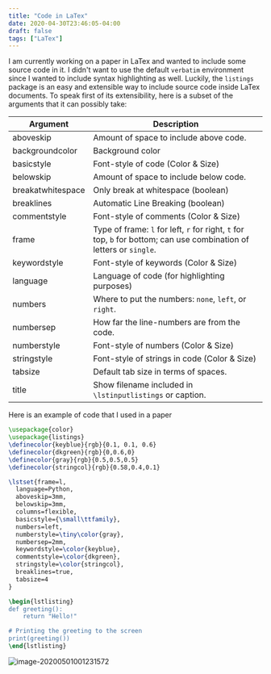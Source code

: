 ```yaml
---
title: "Code in LaTex"
date: 2020-04-30T23:46:05-04:00
draft: false
tags: ["LaTex"]
---
```


I am currently working on a paper in LaTex and wanted to include some source code in it. I didn't want to use the default `verbatim` environment since I wanted to include syntax highlighting as well. Luckily, the `listings` package is an easy and extensible way to include source code inside LaTex documents. To speak first of its extensibility, here is a subset of the arguments that it can possibly take:

| Argument          | Description                                                  |
| ----------------- | ------------------------------------------------------------ |
| aboveskip         | Amount of space to include above code.                       |
| backgroundcolor   | Background color                                             |
| basicstyle        | Font-style of code (Color & Size)                            |
| belowskip         | Amount of space to include below code.                       |
| breakatwhitespace | Only break at whitespace (boolean)                           |
| breaklines        | Automatic Line Breaking (boolean)                            |
| commentstyle      | Font-style of comments (Color & Size)                        |
| frame             | Type of frame: `l` for left, `r` for right, `t` for top, `b` for bottom; can use combination of letters or `single`. |
| keywordstyle      | Font-style of keywords (Color & Size)                        |
| language          | Language of code (for highlighting purposes)                 |
| numbers           | Where to put the numbers: `none`, `left`, or `right`.        |
| numbersep         | How far the line-numbers are from the code.                  |
| numberstyle       | Font-style of numbers (Color & Size)                         |
| stringstyle       | Font-style of strings in code (Color & Size)                 |
| tabsize           | Default tab size in terms of spaces.                         |
| title             | Show filename included in `\lstinputlistings` or caption.    |

Here is an example of code that I used in a paper

```latex
\usepackage{color}
\usepackage{listings}
\definecolor{keyblue}{rgb}{0.1, 0.1, 0.6}
\definecolor{dkgreen}{rgb}{0,0.6,0}
\definecolor{gray}{rgb}{0.5,0.5,0.5}
\definecolor{stringcol}{rgb}{0.58,0.4,0.1}

\lstset{frame=l,
  language=Python,
  aboveskip=3mm,
  belowskip=3mm,
  columns=flexible,
  basicstyle={\small\ttfamily},
  numbers=left,
  numberstyle=\tiny\color{gray},
  numbersep=2mm,
  keywordstyle=\color{keyblue},
  commentstyle=\color{dkgreen},
  stringstyle=\color{stringcol},
  breaklines=true,
  tabsize=4
}

\begin{lstlisting}
def greeting():
	return "Hello!"

# Printing the greeting to the screen
print(greeting())
\end{lstlisting}
```

![image-20200501001231572](/files/images/blog/20200501001231572.png)
